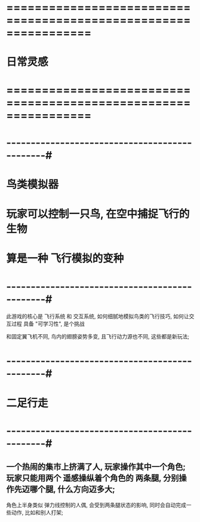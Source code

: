 # ================================================================ #
#                     日常灵感
# ================================================================ #



# ----------------------------------------------#
#           鸟类模拟器
#  玩家可以控制一只鸟, 在空中捕捉飞行的生物
#  算是一种 飞行模拟的变种
# ----------------------------------------------#
此游戏的核心是 飞行系统 和 交互系统, 如何细腻地模拟鸟类的飞行技巧,
如何让交互过程 具备 "可学习性", 是个挑战

和固定翼飞机不同, 鸟内的翅膀姿势多变, 且飞行动力源也不同, 这些都是新玩法;




# ----------------------------------------------#
#       二足行走
# ----------------------------------------------#
一个热闹的集市上挤满了人, 玩家操作其中一个角色;
玩家只能用两个 遥感操纵着个角色的 两条腿, 分别操作先迈哪个腿, 什么方向迈多大;
--
角色上半身类似 弹力线控制的人偶, 会受到两条腿状态的影响,  同时会自动完成一些动作, 比如和别人打架;



